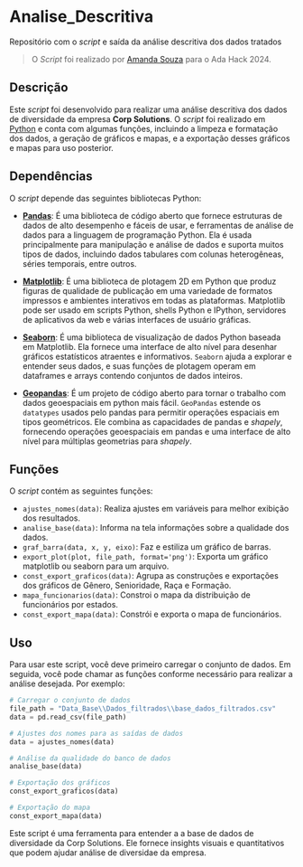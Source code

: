 # Analise_Descritiva
Repositório com o *script* e saída da análise descritiva dos dados tratados

> O *Script* foi realizado por [Amanda Souza](https://www.linkedin.com/in/amanda-rs/) para o Ada Hack 2024.


## Descrição
Este *script* foi desenvolvido para realizar uma análise descritiva dos dados de diversidade da empresa **Corp Solutions**. O *script* foi realizado em [Python](https://www.get-python.org/) e conta com algumas funções, incluindo a limpeza e formatação dos dados, a geração de gráficos e mapas, e a exportação desses gráficos e mapas para uso posterior.

## Dependências
O *script* depende das seguintes bibliotecas Python:

- **[Pandas](https://pandas.pydata.org/)**: É uma biblioteca de código aberto que fornece estruturas de dados de alto desempenho e fáceis de usar, e ferramentas de análise de dados para a linguagem de programação Python. Ela é usada principalmente para manipulação e análise de dados e suporta muitos tipos de dados, incluindo dados tabulares com colunas heterogêneas, séries temporais, entre outros.

- **[Matplotlib](https://matplotlib.org/)**: É uma biblioteca de plotagem 2D em Python que produz figuras de qualidade de publicação em uma variedade de formatos impressos e ambientes interativos em todas as plataformas. Matplotlib pode ser usado em scripts Python, shells Python e IPython, servidores de aplicativos da web e várias interfaces de usuário gráficas.

- **[Seaborn](https://seaborn.pydata.org/)**: É uma biblioteca de visualização de dados Python baseada em Matplotlib. Ela fornece uma interface de alto nível para desenhar gráficos estatísticos atraentes e informativos. ``Seaborn`` ajuda a explorar e entender seus dados, e suas funções de plotagem operam em dataframes e arrays contendo conjuntos de dados inteiros.

- **[Geopandas](https://pypi.org/project/geopandas/)**: É um projeto de código aberto para tornar o trabalho com dados geoespaciais em python mais fácil. ``GeoPandas`` estende os ``datatypes`` usados pelo pandas para permitir operações espaciais em tipos geométricos. Ele combina as capacidades de pandas e *shapely*, fornecendo operações geoespaciais em pandas e uma interface de alto nível para múltiplas geometrias para *shapely*.

## Funções
O *script* contém as seguintes funções:

- `ajustes_nomes(data)`: Realiza ajustes em variáveis para melhor exibição dos resultados.
- `analise_base(data)`: Informa na tela informações sobre a qualidade dos dados.
- `graf_barra(data, x, y, eixo)`: Faz e estiliza um gráfico de barras.
- `export_plot(plot, file_path, format='png')`: Exporta um gráfico matplotlib ou seaborn para um arquivo.
- `const_export_graficos(data)`: Agrupa as construções e exportações dos gráficos de Gênero, Senioridade, Raça e Formação.
- `mapa_funcionarios(data)`: Constroi o mapa da distribuição de funcionários por estados.
- `const_export_mapa(data)`: Constrói e exporta o mapa de funcionários.

## Uso
Para usar este script, você deve primeiro carregar o conjunto de dados. Em seguida, você pode chamar as funções conforme necessário para realizar a análise desejada. Por exemplo:

```python
# Carregar o conjunto de dados
file_path = "Data_Base\\Dados_filtrados\\base_dados_filtrados.csv"
data = pd.read_csv(file_path)

# Ajustes dos nomes para as saídas de dados
data = ajustes_nomes(data)

# Análise da qualidade do banco de dados
analise_base(data)

# Exportação dos gráficos
const_export_graficos(data)

# Exportação do mapa
const_export_mapa(data)
```

Este script é uma ferramenta para entender a a base de dados de diversidade da Corp Solutions. Ele fornece insights visuais e quantitativos que podem ajudar análise de diversidae da empresa.
